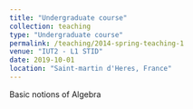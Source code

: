 ```yaml
---
title: "Undergraduate course"
collection: teaching
type: "Undergraduate course"
permalink: /teaching/2014-spring-teaching-1
venue: "IUT2 - L1 STID"
date: 2019-10-01
location: "Saint-martin d'Heres, France"
---
```



Basic notions of Algebra
